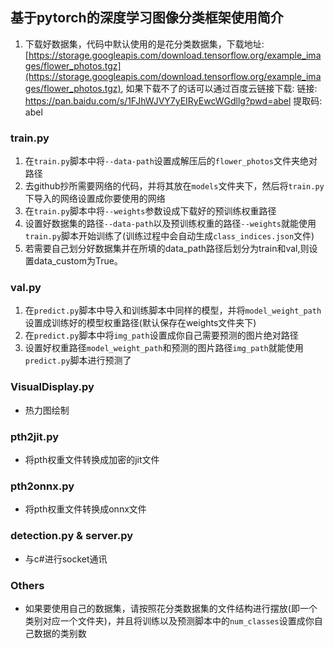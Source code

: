 ## 基于pytorch的深度学习图像分类框架使用简介
1. 下载好数据集，代码中默认使用的是花分类数据集，下载地址: [https://storage.googleapis.com/download.tensorflow.org/example_images/flower_photos.tgz](https://storage.googleapis.com/download.tensorflow.org/example_images/flower_photos.tgz),
如果下载不了的话可以通过百度云链接下载: 链接: https://pan.baidu.com/s/1FJhWJVY7yEIRyEwcWGdllg?pwd=abel 提取码: abel 
### train.py
1. 在`train.py`脚本中将`--data-path`设置成解压后的`flower_photos`文件夹绝对路径
2. 去github抄所需要网络的代码，并将其放在`models`文件夹下，然后将`train.py`下导入的网络设置成你要使用的网络
3. 在`train.py`脚本中将`--weights`参数设成下载好的预训练权重路径
4. 设置好数据集的路径`--data-path`以及预训练权重的路径`--weights`就能使用`train.py`脚本开始训练了(训练过程中会自动生成`class_indices.json`文件)
5. 若需要自己划分好数据集并在所填的data_path路径后划分为train和val,则设置data_custom为True。
### val.py
1. 在`predict.py`脚本中导入和训练脚本中同样的模型，并将`model_weight_path`设置成训练好的模型权重路径(默认保存在weights文件夹下)
2. 在`predict.py`脚本中将`img_path`设置成你自己需要预测的图片绝对路径
3. 设置好权重路径`model_weight_path`和预测的图片路径`img_path`就能使用`predict.py`脚本进行预测了
### VisualDisplay.py
+ 热力图绘制
### pth2jit.py
+ 将pth权重文件转换成加密的jit文件
### pth2onnx.py
+ 将pth权重文件转换成onnx文件
### detection.py & server.py
+ 与c#进行socket通讯
### Others
+ 如果要使用自己的数据集，请按照花分类数据集的文件结构进行摆放(即一个类别对应一个文件夹)，并且将训练以及预测脚本中的`num_classes`设置成你自己数据的类别数
